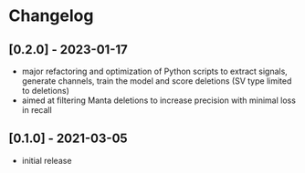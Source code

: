 # Changelog

## [0.2.0] - 2023-01-17
- major refactoring and optimization of Python scripts to extract signals, generate channels, train the model and score deletions (SV type limited to deletions)
- aimed at filtering Manta deletions to increase precision with minimal loss in recall

## [0.1.0] - 2021-03-05
- initial release